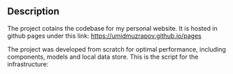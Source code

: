 ## Description 

The project cotains the codebase for my personal website. It is hosted in github pages under this link: https://umidmuzrapov.github.io/pages

The project was developed from scratch for optimal performance, including components, models and local data store. This is the script for the infrastructure:

